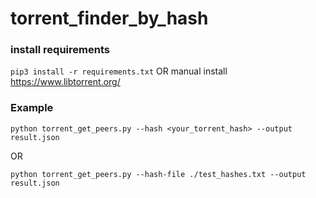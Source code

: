 # torrent_finder_by_hash

###  install requirements
`pip3 install -r requirements.txt`
OR
manual install https://www.libtorrent.org/

### Example
`python torrent_get_peers.py --hash <your_torrent_hash> --output result.json`

OR

`python torrent_get_peers.py --hash-file ./test_hashes.txt --output result.json`
